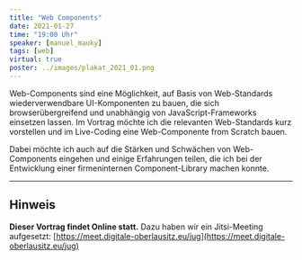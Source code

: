 ```yaml
---
title: "Web Components"
date: 2021-01-27
time: "19:00 Uhr"
speaker: [manuel_mauky]
tags: [web]
virtual: true
poster: ../images/plakat_2021_01.png
---
```


Web-Components sind eine Möglichkeit, auf Basis von Web-Standards wiederverwendbare UI-Komponenten zu bauen,
die sich browserübergreifend und unabhängig von JavaScript-Frameworks einsetzen lassen.
Im Vortrag möchte ich die relevanten Web-Standards kurz vorstellen und im Live-Coding eine Web-Componente from Scratch bauen.

Dabei möchte ich auch auf die Stärken und Schwächen von Web-Components eingehen und einige Erfahrungen teilen, 
die ich bei der Entwicklung einer firmeninternen Component-Library machen konnte. 
 
---

## Hinweis

**Dieser Vortrag findet Online statt.** Dazu haben wir ein Jitsi-Meeting aufgesetzt: [https://meet.digitale-oberlausitz.eu/jug](https://meet.digitale-oberlausitz.eu/jug)

